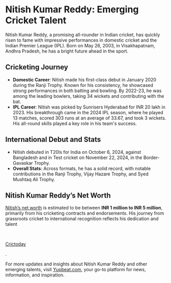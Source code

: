 # Nitish Kumar Reddy: Emerging Cricket Talent

Nitish Kumar Reddy, a promising all-rounder in Indian cricket, has quickly risen to fame with impressive performances in domestic cricket and the Indian Premier League (IPL). Born on May 26, 2003, in Visakhapatnam, Andhra Pradesh, he has a bright future ahead in the sport.

## Cricketing Journey

* **Domestic Career**: Nitish made his first-class debut in January 2020 during the Ranji Trophy. Known for his consistency, he showcased strong performances in both batting and bowling. By 2022-23, he was among the leading bowlers, taking 34 wickets and contributing with the bat.
* **IPL Career**: Nitish was picked by Sunrisers Hyderabad for INR 20 lakh in 2023. His breakthrough came in the 2024 IPL season, where he played 13 matches, scored 303 runs at an average of 33.67, and took 3 wickets. His all-round skills played a key role in his team's success.

## International Debut and Stats

* Nitish debuted in T20Is for India on October 6, 2024, against Bangladesh and in Test cricket on November 22, 2024, in the Border-Gavaskar Trophy.
* **Overall Stats**: Across formats, he has a solid record, with notable contributions in the Ranji Trophy, Vijay Hazare Trophy, and Syed Mushtaq Ali Trophy.

## Nitish Kumar Reddy’s Net Worth

[Nitish’s net worth](https://yupbeat.com/news/nitish-kumar-reddy/) is estimated to be between **INR 1 million to INR 5 million**, primarily from his cricketing contracts and endorsements. His journey from grassroots cricket to international recognition reflects his dedication and talent​

​

[Crictoday](https://crictoday.com/cricket/series/nitish-kumar-reddy/)

.

For more updates and insights about Nitish Kumar Reddy and other emerging talents, visit [Yupbeat.com](https://yupbeat.com), your go-to platform for news, information, and inspiration.
